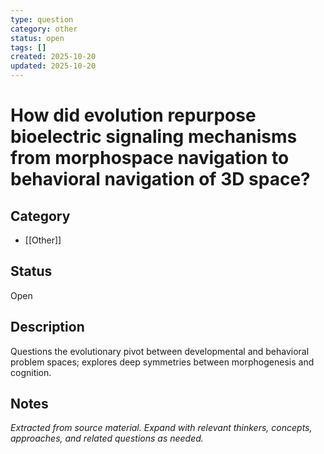 ```yaml
---
type: question
category: other
status: open
tags: []
created: 2025-10-20
updated: 2025-10-20
---
```


# How did evolution repurpose bioelectric signaling mechanisms from morphospace navigation to behavioral navigation of 3D space?

## Category

- [[Other]]

## Status

Open

## Description

Questions the evolutionary pivot between developmental and behavioral problem spaces; explores deep symmetries between morphogenesis and cognition.

## Notes

*Extracted from source material. Expand with relevant thinkers, concepts, approaches, and related questions as needed.*
